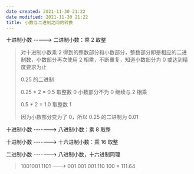 ```yaml
---
date created: 2021-11-30 21:22
date modified: 2021-11-30 21:22
title: 小数与二进制之间的转换
---
```

十进制小数 -----> 二进制小数：乘 2 取整

> 对十进制小数乘 2 得到的整数部分和小数部分，整数部分即是相应的二进制数，小数部分再次使用 2 相乘，不断重复，知道小数部分为 0 或达到精度要求为止
>
> 0.25 的二进制
>
> 0.25 * 2 = 0.5 取整数 0 小数部分不为 0 继续与 2 相乘
>
> 0.5 * 2 = 1.0 取整数 1
>
> 因为小数部分变为了 0，所以 0.25 的二进制为 0.01

十进制小数 -------> 八进制小数：乘 8 取整

十进制小数 -------> 十六进制小数：乘 16 取整

二进制小数 -------> 八进制小数，十六进制同理

> 1001001.1101 ---> 001 001 001.110 100 = 111.64